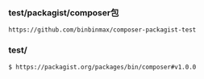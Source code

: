 ###  test/packagist/composer包

```
https://github.com/binbinmax/composer-packagist-test
```
### test/

```
$ https://packagist.org/packages/bin/composer#v1.0.0

```

